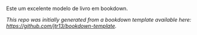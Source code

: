 Este um excelente modelo de livro em bookdown.

*This repo was initially generated from a bookdown template available here: https://github.com/jtr13/bookdown-template.*

